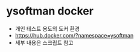 # ysoftman docker

- 개인 테스트 용도의 도커 환경
- <https://hub.docker.com/?namespace=ysoftman>
- 세부 내용은 스크립트 참고
